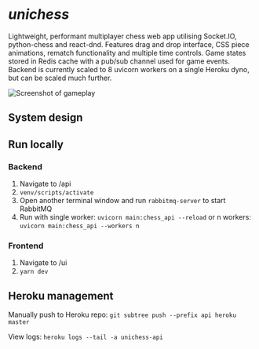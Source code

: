 # _unichess_

Lightweight, performant multiplayer chess web app utilising Socket.IO, python-chess and react-dnd. Features drag and drop interface, CSS piece animations, rematch functionality and multiple time controls. Game states stored in Redis cache with a pub/sub channel used for game events. Backend is currently scaled to 8 uvicorn workers on a single Heroku dyno, but can be scaled much further.

![Screenshot of gameplay](images/play.png)

## System design

<!-- TODO: diagram and short description of architecture -->

## Run locally

### Backend

1. Navigate to /api
2. `venv/scripts/activate`
3. Open another terminal window and run `rabbitmq-server` to start RabbitMQ
4. Run with single worker: `uvicorn main:chess_api --reload` or n workers: `uvicorn main:chess_api --workers n`

### Frontend

1. Navigate to /ui
2. `yarn dev`

## Heroku management

Manually push to Heroku repo: `git subtree push --prefix api heroku master`

View logs: `heroku logs --tail -a unichess-api`
